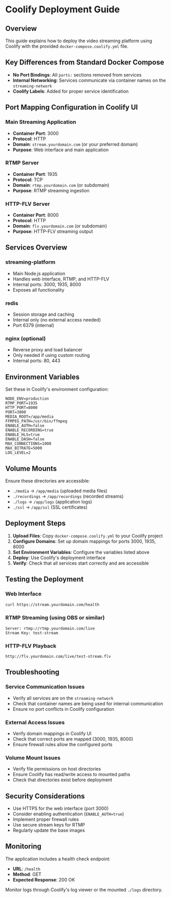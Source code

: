 # Coolify Deployment Guide

## Overview
This guide explains how to deploy the video streaming platform using Coolify with the provided `docker-compose.coolify.yml` file.

## Key Differences from Standard Docker Compose
- **No Port Bindings**: All `ports:` sections removed from services
- **Internal Networking**: Services communicate via container names on the `streaming-network`
- **Coolify Labels**: Added for proper service identification

## Port Mapping Configuration in Coolify UI

### Main Streaming Application
- **Container Port**: 3000
- **Protocol**: HTTP
- **Domain**: `stream.yourdomain.com` (or your preferred domain)
- **Purpose**: Web interface and main application

### RTMP Server
- **Container Port**: 1935
- **Protocol**: TCP
- **Domain**: `rtmp.yourdomain.com` (or subdomain)
- **Purpose**: RTMP streaming ingestion

### HTTP-FLV Server
- **Container Port**: 8000
- **Protocol**: HTTP
- **Domain**: `flv.yourdomain.com` (or subdomain)
- **Purpose**: HTTP-FLV streaming output

## Services Overview

### streaming-platform
- Main Node.js application
- Handles web interface, RTMP, and HTTP-FLV
- Internal ports: 3000, 1935, 8000
- Exposes all functionality

### redis
- Session storage and caching
- Internal only (no external access needed)
- Port 6379 (internal)

### nginx (optional)
- Reverse proxy and load balancer
- Only needed if using custom routing
- Internal ports: 80, 443

## Environment Variables

Set these in Coolify's environment configuration:

```
NODE_ENV=production
RTMP_PORT=1935
HTTP_PORT=8000
PORT=3000
MEDIA_ROOT=/app/media
FFMPEG_PATH=/usr/bin/ffmpeg
ENABLE_AUTH=false
ENABLE_RECORDING=true
ENABLE_HLS=true
ENABLE_DASH=false
MAX_CONNECTIONS=1000
MAX_BITRATE=5000
LOG_LEVEL=2
```

## Volume Mounts

Ensure these directories are accessible:
- `./media` → `/app/media` (uploaded media files)
- `./recordings` → `/app/recordings` (recorded streams)
- `./logs` → `/app/logs` (application logs)
- `./ssl` → `/app/ssl` (SSL certificates)

## Deployment Steps

1. **Upload Files**: Copy `docker-compose.coolify.yml` to your Coolify project
2. **Configure Domains**: Set up domain mappings for ports 3000, 1935, 8000
3. **Set Environment Variables**: Configure the variables listed above
4. **Deploy**: Use Coolify's deployment interface
5. **Verify**: Check that all services start correctly and are accessible

## Testing the Deployment

### Web Interface
```bash
curl https://stream.yourdomain.com/health
```

### RTMP Streaming (using OBS or similar)
```
Server: rtmp://rtmp.yourdomain.com/live
Stream Key: test-stream
```

### HTTP-FLV Playback
```
http://flv.yourdomain.com/live/test-stream.flv
```

## Troubleshooting

### Service Communication Issues
- Verify all services are on the `streaming-network`
- Check that container names are being used for internal communication
- Ensure no port conflicts in Coolify configuration

### External Access Issues
- Verify domain mappings in Coolify UI
- Check that correct ports are mapped (3000, 1935, 8000)
- Ensure firewall rules allow the configured ports

### Volume Mount Issues
- Verify file permissions on host directories
- Ensure Coolify has read/write access to mounted paths
- Check that directories exist before deployment

## Security Considerations

- Use HTTPS for the web interface (port 3000)
- Consider enabling authentication (`ENABLE_AUTH=true`)
- Implement proper firewall rules
- Use secure stream keys for RTMP
- Regularly update the base images

## Monitoring

The application includes a health check endpoint:
- **URL**: `/health`
- **Method**: GET
- **Expected Response**: 200 OK

Monitor logs through Coolify's log viewer or the mounted `./logs` directory.